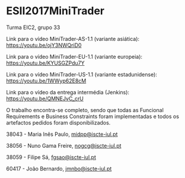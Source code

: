 # ESII2017MiniTrader

Turma EIC2, grupo 33

Link para o vídeo MiniTrader-AS-1.1 (variante asiática):
https://youtu.be/ojY3NWQriD0

Link para o vídeo MiniTrader-EU-1.1 (variante europeia):
https://youtu.be/KYUSGZPdu7Y

Link para o vídeo MiniTrader-US-1.1 (variante estadunidense):
https://youtu.be/1WWyp62E8cM

Link para o vídeo da entrega intermédia (Jenkins):
https://youtu.be/QMNEJvC_crU

O trabalho encontra-se completo, sendo que todas as Funcional Requirements e Business Constraints foram implementadas
e todos os artefactos pedidos foram disponibilizados. 

38043 - Maria Inês Paulo, midpp@iscte-iul.pt

38056 - Nuno Gama Freire, nogcg@iscte-iul.pt

38059 - Filipe Sá, 	  fgsao@iscte-iul.pt

60417 - João Bernardo,	  jmnbo@iscte-iul.pt


